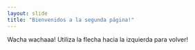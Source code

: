 ```yaml
---
layout: slide
title: "Bienvenidos a la segunda página!"
---
```

Wacha wachaaa!
Utiliza la flecha hacia la izquierda para volver!
